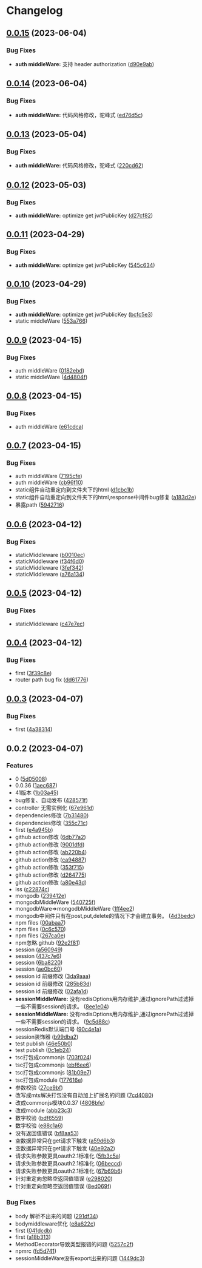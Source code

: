 # Changelog

## [0.0.15](https://github.com/wittyna/wittyna/compare/v0.0.14...v0.0.15) (2023-06-04)


### Bug Fixes

* **auth middleWare:** 支持 header authorization ([d90e9ab](https://github.com/wittyna/wittyna/commit/d90e9abdbc8ed005f111d8798747e7cb39144178))

## [0.0.14](https://github.com/wittyna/wittyna/compare/v0.0.13...v0.0.14) (2023-06-04)


### Bug Fixes

* **auth middleWare:** 代码风格修改，驼峰式 ([ed76d5c](https://github.com/wittyna/wittyna/commit/ed76d5ce2ff0c9fc7f2a515c364339cd02c49e35))

## [0.0.13](https://github.com/wittyna/wittyna/compare/v0.0.12...v0.0.13) (2023-05-04)


### Bug Fixes

* **auth middleWare:** 代码风格修改，驼峰式 ([220cd62](https://github.com/wittyna/wittyna/commit/220cd62f968c80ea30a3e6a12f9beb183fe67348))

## [0.0.12](https://github.com/wittyna/wittyna/compare/v0.0.11...v0.0.12) (2023-05-03)


### Bug Fixes

* **auth middleWare:** optimize get jwtPublicKey ([d27cf82](https://github.com/wittyna/wittyna/commit/d27cf82497fdf3d135c9edb441c2ea3501a26063))

## [0.0.11](https://github.com/wittyna/wittyna/compare/v0.0.10...v0.0.11) (2023-04-29)


### Bug Fixes

* **auth middleWare:** optimize get jwtPublicKey ([545c634](https://github.com/wittyna/wittyna/commit/545c63456e15a579d4da3afa8cad5f4420acaf29))

## [0.0.10](https://github.com/wittyna/wittyna/compare/v0.0.9...v0.0.10) (2023-04-29)


### Bug Fixes

* **auth middleWare:** optimize get jwtPublicKey ([bcfc5e3](https://github.com/wittyna/wittyna/commit/bcfc5e3f40ade48b224660bb9fe4882fb47b3b3f))
* static middleWare ([553a766](https://github.com/wittyna/wittyna/commit/553a76630a97a6946427960b7b3853bd70d338b8))

## [0.0.9](https://github.com/wittyna/wittyna/compare/v0.0.8...v0.0.9) (2023-04-15)


### Bug Fixes

* auth middleWare ([0182ebd](https://github.com/wittyna/wittyna/commit/0182ebd90afcd673a685552c755b67df6fbf8ded))
* static middleWare ([4d4804f](https://github.com/wittyna/wittyna/commit/4d4804f0c55b86033e83daeccc5e1dc6e2a6de28))

## [0.0.8](https://github.com/wittyna/wittyna/compare/v0.0.7...v0.0.8) (2023-04-15)


### Bug Fixes

* auth middleWare ([e61cdca](https://github.com/wittyna/wittyna/commit/e61cdca7bd44b217f10728a9ac9b309d0d6711f2))

## [0.0.7](https://github.com/wittyna/wittyna/compare/v0.0.6...v0.0.7) (2023-04-15)


### Bug Fixes

* auth middleWare ([7195cfe](https://github.com/wittyna/wittyna/commit/7195cfe2593bf1c8ce9e4dccb1fe165335f06058))
* auth middleWare ([cb96f10](https://github.com/wittyna/wittyna/commit/cb96f10a27a13bd523196574b642b0ee0539028c))
* static组件自动重定向到文件夹下的html ([d1cbc1b](https://github.com/wittyna/wittyna/commit/d1cbc1b8494a7474621b94f090906f929bc47e5b))
* static组件自动重定向到文件夹下的html,response中间件bug修复 ([a183d2e](https://github.com/wittyna/wittyna/commit/a183d2e1e2384cee1dd3b844ede49a768e1b27b4))
* 暴露path ([5942716](https://github.com/wittyna/wittyna/commit/59427161df5fe4b4f5d47323303745864ed9fb8f))

## [0.0.6](https://github.com/wittyna/wittyna/compare/v0.0.5...v0.0.6) (2023-04-12)


### Bug Fixes

* staticMiddleware ([b0010ec](https://github.com/wittyna/wittyna/commit/b0010ecfcab0cc4ffea09859e8dcc6a3f1aa4a06))
* staticMiddleware ([f34f6d0](https://github.com/wittyna/wittyna/commit/f34f6d0313953bdc062f9a1e48bfc250875ba5fa))
* staticMiddleware ([3fef342](https://github.com/wittyna/wittyna/commit/3fef342e1e4bb559e2b1c7f504c427e17ad9512e))
* staticMiddleware ([a76a134](https://github.com/wittyna/wittyna/commit/a76a1341cf39dd8a31e04b851fa6a0cee2ac7d54))

## [0.0.5](https://github.com/wittyna/wittyna/compare/v0.0.4...v0.0.5) (2023-04-12)


### Bug Fixes

* staticMiddleware ([c47e7ec](https://github.com/wittyna/wittyna/commit/c47e7ec7187b582bed5eca4612c1b1760829fee6))

## [0.0.4](https://github.com/wittyna/wittyna/compare/v0.0.3...v0.0.4) (2023-04-12)


### Bug Fixes

* first ([3f39c8e](https://github.com/wittyna/wittyna/commit/3f39c8ea6f607d7615a7cdff8e9b8c5d70de72e9))
* router path bug fix ([dd61776](https://github.com/wittyna/wittyna/commit/dd61776dc8847036d7dbec48509d570ca4e02f0d))

## [0.0.3](https://github.com/wittyna/wittyna/compare/v0.0.2...v0.0.3) (2023-04-07)


### Bug Fixes

* first ([4a38314](https://github.com/wittyna/wittyna/commit/4a383148fa8f52f9262ed1897a3e4d4e2ce10835))

## 0.0.2 (2023-04-07)


### Features

* 0 ([5d05008](https://github.com/wittyna/wittyna/commit/5d050080c65b87ed3201076a0728bedc957074f3))
* 0.0.36 ([1aec687](https://github.com/wittyna/wittyna/commit/1aec6874460ef11debb8e60fc8397205fbf350f0))
* 41版本 ([1b03a45](https://github.com/wittyna/wittyna/commit/1b03a45d8d4d5d3a0e31e04e9b8a0b4646ba977d))
* bug修复、自动发布 ([428571f](https://github.com/wittyna/wittyna/commit/428571f9d190a2bdb70a90e00c74f38f13377def))
* controller 无需实例化 ([67e961d](https://github.com/wittyna/wittyna/commit/67e961d44f343895894e5d084bfe894ee4a1a986))
* dependencies修改 ([7b31480](https://github.com/wittyna/wittyna/commit/7b314801886f8385abeaf32ac497fc527164becb))
* dependencies修改 ([355c71c](https://github.com/wittyna/wittyna/commit/355c71c589251442132c0560cd386845615af3ac))
* first ([e4a945b](https://github.com/wittyna/wittyna/commit/e4a945b4f5f469685a5e78a8133704d79db73218))
* github action修改 ([6db77a2](https://github.com/wittyna/wittyna/commit/6db77a2ec414e2fea74cc2f7de4da456398e4bff))
* github action修改 ([9001dfd](https://github.com/wittyna/wittyna/commit/9001dfd810b2a2b5eb91eb633e604f4561e32209))
* github action修改 ([ab220b4](https://github.com/wittyna/wittyna/commit/ab220b463bc37a18709c6b995795bc351eee274b))
* github action修改 ([ca94887](https://github.com/wittyna/wittyna/commit/ca94887c3cb75486524e1f18316fb863d8e3d541))
* github action修改 ([353f715](https://github.com/wittyna/wittyna/commit/353f7159dc920444741cc9d0864cf98addacbc0a))
* github action修改 ([d264775](https://github.com/wittyna/wittyna/commit/d26477574278b00aef3615ddd4e8ae7c7247f1be))
* github action修改 ([a80e43d](https://github.com/wittyna/wittyna/commit/a80e43d93012d030d03198df1db68dd1275b7238))
* iss ([c22874c](https://github.com/wittyna/wittyna/commit/c22874ce60de8736a4f58f7d6505f25be061bed2))
* mongodb ([239412e](https://github.com/wittyna/wittyna/commit/239412efc66153b5d6bf128b527775af94cf2aea))
* mongodbMiddleWare ([540725f](https://github.com/wittyna/wittyna/commit/540725f17f82c68582a18f5b86d3ecfe65241441))
* mongodbWare=&gt;mongodbMiddleWare ([1ff4ee2](https://github.com/wittyna/wittyna/commit/1ff4ee2c368ad8f95cf48c3653e7fd7fa566f9ce))
* mongodb中间件只有在post,put,delete的情况下才会建立事务。 ([4d3bedc](https://github.com/wittyna/wittyna/commit/4d3bedcde5b0d2f744d921a5151449d5465d9b21))
* npm files ([00abaa7](https://github.com/wittyna/wittyna/commit/00abaa7302546cdfef605bddf81086488a4bf498))
* npm files ([0c6c570](https://github.com/wittyna/wittyna/commit/0c6c57058cfda76ae4b9845b3473941959bc735a))
* npm files ([267ca0e](https://github.com/wittyna/wittyna/commit/267ca0e8620e79b615b58547a8d01cf9e57db39a))
* npm忽略.github ([92e2f81](https://github.com/wittyna/wittyna/commit/92e2f8170c94866ab85e1ea304ee664eed0ea74d))
* session ([a560949](https://github.com/wittyna/wittyna/commit/a5609492ff8f29e992e295750809cecb36a801de))
* session ([437c7e6](https://github.com/wittyna/wittyna/commit/437c7e65d4825aa2c9c4369572aa3c1ecac9ea3d))
* session ([6ba8220](https://github.com/wittyna/wittyna/commit/6ba8220879d8f55e9ba46c39ceff7ea8bfcefb0c))
* session ([ae0bc60](https://github.com/wittyna/wittyna/commit/ae0bc60e2dfa372cdb56385743f76de60210ebe4))
* session id 前缀修改 ([3da9aaa](https://github.com/wittyna/wittyna/commit/3da9aaa56d2270c4c709d172db090ece77d101d1))
* session id 前缀修改 ([285b83d](https://github.com/wittyna/wittyna/commit/285b83d7bb14c90857d1f6dc84404ef1731e6662))
* session id 前缀修改 ([02afa1d](https://github.com/wittyna/wittyna/commit/02afa1dfeea984f1a6da11b4546e3ead5153142d))
* **sessionMiddleWare:** 没有redisOptions用内存维护,通过ignorePath过滤掉一些不需要session的请求。 ([8ee1e04](https://github.com/wittyna/wittyna/commit/8ee1e04f30cb314c62a5351aa50f4efedbbd39a8))
* **sessionMiddleWare:** 没有redisOptions用内存维护,通过ignorePath过滤掉一些不需要session的请求。 ([9c5d88c](https://github.com/wittyna/wittyna/commit/9c5d88c21994b2a38abd1da40615975cd0f66f22))
* sessionRedis默认端口号 ([90c4e1a](https://github.com/wittyna/wittyna/commit/90c4e1a843b9cc74f643373969a602b309b55f61))
* session装饰器 ([b99dba2](https://github.com/wittyna/wittyna/commit/b99dba27a6b0313494d9a18e87add251fa70dde6))
* test publish ([46e50b0](https://github.com/wittyna/wittyna/commit/46e50b0a05bb26e7b949a842c409bc4d8ea33e76))
* test publish ([0c1eb24](https://github.com/wittyna/wittyna/commit/0c1eb24109c01eac384052695c662f4947f5f579))
* tsc打包成commonjs ([703f024](https://github.com/wittyna/wittyna/commit/703f024468383a7cbee26ee848c29324462da17b))
* tsc打包成commonjs ([ebf6ee6](https://github.com/wittyna/wittyna/commit/ebf6ee60f04d79516e1278a50afc44c1de90bb03))
* tsc打包成commonjs ([81b09e7](https://github.com/wittyna/wittyna/commit/81b09e75de175c1f736273b9c08abfa607be3db0))
* tsc打包成module ([177616e](https://github.com/wittyna/wittyna/commit/177616ecbf5ff441cc58d9fe902e9a1db772e9bb))
* 参数校验 ([27ce9bf](https://github.com/wittyna/wittyna/commit/27ce9bfa9ed809a84194786123aca470a8d1ccdc))
* 改写成mts解决打包没有自动加上扩展名的问题 ([7cd4080](https://github.com/wittyna/wittyna/commit/7cd4080a6381edc4411359d0c51282d3b35967bf))
* 改成commonjs模块0.0.37 ([4808bfe](https://github.com/wittyna/wittyna/commit/4808bfe0fa8d44a63595bbb044f186c7720eb5d6))
* 改成module ([abb23c3](https://github.com/wittyna/wittyna/commit/abb23c34d04eb89c85c79db76a57b3651a209a27))
* 数字校验 ([bdf6559](https://github.com/wittyna/wittyna/commit/bdf6559a82751ca99ef9d2c030ce9d5c6e699fc1))
* 数字校验 ([e88c1a6](https://github.com/wittyna/wittyna/commit/e88c1a6fbd24229367ec3684d342ff59134b1c8b))
* 没有返回值错误 ([bf8aa53](https://github.com/wittyna/wittyna/commit/bf8aa53715e67191a2ec799f6647205320f324db))
* 空数据异常只在get请求下触发 ([a59d6b3](https://github.com/wittyna/wittyna/commit/a59d6b3f728062e17ea5e786fb633e6e3eeb1ae2))
* 空数据异常只在get请求下触发 ([40e92a2](https://github.com/wittyna/wittyna/commit/40e92a2a9fed9e155602b106a0556d1cd0ce8fd3))
* 请求失败参数更具oauth2.1标准化 ([5fb3c5a](https://github.com/wittyna/wittyna/commit/5fb3c5aad11db923d8e912f5e9e3f8fd69c27862))
* 请求失败参数更具oauth2.1标准化 ([06beccd](https://github.com/wittyna/wittyna/commit/06beccdc69664dabdaf177ae1dcd7475ec278742))
* 请求失败参数更具oauth2.1标准化 ([67b69b6](https://github.com/wittyna/wittyna/commit/67b69b61440fd155e203094f381a9426e1631a2f))
* 针对重定向忽略空返回值错误 ([e298020](https://github.com/wittyna/wittyna/commit/e2980203747e93a36197fdd54edbf7a890d9999e))
* 针对重定向忽略空返回值错误 ([8ed069f](https://github.com/wittyna/wittyna/commit/8ed069f1d603b927c1f2729df6ee0a81dfacd595))


### Bug Fixes

* body 解析不出来的问题 ([291df34](https://github.com/wittyna/wittyna/commit/291df343178232a3dcea72d9ceaa300dc80fa071))
* bodymiddleware优化 ([e8a622c](https://github.com/wittyna/wittyna/commit/e8a622c2b1a35137cb1bc8d1cb6647b941d410f4))
* first ([041dcdb](https://github.com/wittyna/wittyna/commit/041dcdb554617d0ee6ad53df974884d70bb24a1f))
* first ([a18b313](https://github.com/wittyna/wittyna/commit/a18b31396524afb35ff9b5f73882ae3642317a1c))
* MethodDecorator导致类型报错的问题 ([5257c2f](https://github.com/wittyna/wittyna/commit/5257c2f6f60dbf14f267db40f67de0aa7dd9ec89))
* npmrc ([fd5d741](https://github.com/wittyna/wittyna/commit/fd5d74136dc066df83f6f4dd177417317a9bfc58))
* sessionMiddleWare没有export出来的问题 ([1449dc3](https://github.com/wittyna/wittyna/commit/1449dc3dc01e1269f8afacc8d672a2194677ba4a))
